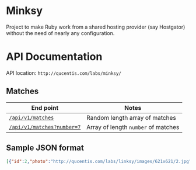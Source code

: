 # Minksy

Project to make Ruby work from a shared hosting provider (say Hostgator) without the need of nearly any configuration.

# API Documentation

API location: `http://qucentis.com/labs/minksy/`

## Matches

End point                                | Notes
---------------------------------------- | -----------------------------------
[`/api/v1/matches`][random]              | Random length array of matches
[`/api/v1/matches?number=7`][non_random] | Array of length `number` of matches

## Sample JSON format

``` json
[{"id":2,"photo":"http://qucentis.com/labs/linksy/images/621x621/2.jpg"},{"id":11,"photo":"http://qucentis.com/labs/linksy/images/621x621/11.jpg"},{"id":1,"photo":"http://qucentis.com/labs/linksy/images/621x621/1.jpg"}]
```

[random]: http://qucentis.com/labs/minksy/api/v1/matches/
[non_random]: http://qucentis.com/labs/minksy/api/v1/matches/?number=7
